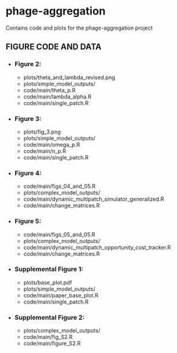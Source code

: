 # phage-aggregation

Contains code and plots for the phage-aggregation project

## FIGURE CODE AND DATA
 
- ### Figure 2:
  - plots/theta_and_lambda_revised.png
  - plots/simple_model_outputs/
  - code/main/theta_p.R
  - code/main/lambda_alpha.R
  - code/main/single_patch.R

- ### Figure 3:
  - plots/fig_3.png
  - plots/simple_model_outputs/
  - code/main/omega_p.R
  - code/main/n_p.R
  - code/main/single_patch.R
 
- ### Figure 4:
  - code/main/figs_04_and_05.R
  - plots/complex_model_outputs/
  - code/main/dynamic_multipatch_simulator_generalized.R
  - code/main/change_matrices.R
 
- ### Figure 5:
  - code/main/figs_05_and_05.R
  - plots/complex_model_outputs/
  - code/main/dynamic_multipatch_opportunity_cost_tracker.R
  - code/main/change_matrices.R
 
- ### Supplemental Figure 1:
  - plots/base_plot.pdf
  - plots/simple_model_outputs/
  - code/main/paper_base_plot.R
  - code/main/single_patch.R
 
- ### Supplemental Figure 2:
  - plots/complex_model_outputs/
  - code/main/fig_S2.R
  - code/main/figure_S2.R

